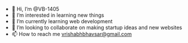 - 👋 Hi, I’m @VB-1405
- 👀 I’m interested in learning new things
- 🌱 I’m currently learning web development
- 💞️ I’m looking to collaborate on making startup ideas and new websites
- 📫 How to reach me vrishabhbhavsar@gmail.com

<!---
VB-1405/VB-1405 is a ✨ special ✨ repository because its `README.md` (this file) appears on your GitHub profile.
You can click the Preview link to take a look at your changes.
--->
